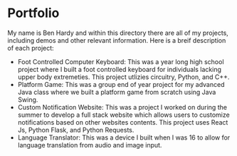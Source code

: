 # Portfolio

My name is Ben Hardy and within this directory there are all of my projects, including demos and other relevant information. Here is a breif description of each project:

- Foot Controlled Computer Keyboard: This was a year long high school project where I built a foot controlled keyboard for individuals lacking upper body extremeties. This project utlizies circuitry, Python, and C++.
- Platform Game: This was a group end of year project for my advanced Java class where we built a platform game from scratch using Java Swing.
- Custom Notification Website: This was a project I worked on during the summer to develop a full stack website which allows users to customize notifications based on other websites contents. This project uses React Js, Python Flask, and Python Requests.
- Language Translator: This was a device I built when I was 16 to allow for language translation from audio and image input.
